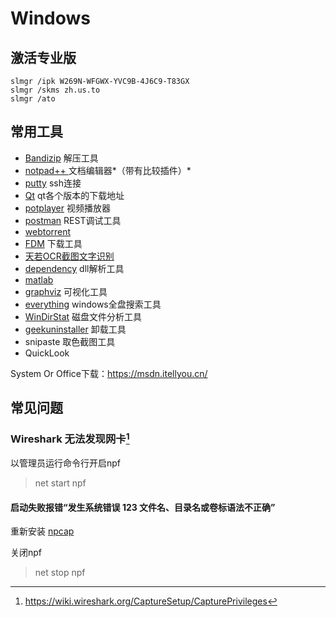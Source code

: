 <!-- TITLE: Development Tools -->
<!-- SUBTITLE: for新环境搭建 -->

# Windows
## 激活专业版
```
slmgr /ipk W269N-WFGWX-YVC9B-4J6C9-T83GX
slmgr /skms zh.us.to
slmgr /ato
```

## 常用工具

- [Bandizip](https://www.bandisoft.com/bandizip/) 解压工具
- [notpad++ ](https://notepad-plus-plus.org/) 文档编辑器*（带有比较插件）*
- [putty](https://www.putty.org/) ssh连接
- [Qt](https://download.qt.io/archive/) qt各个版本的下载地址
- [potplayer](https://potplayer.daum.net/) 视频播放器
- [postman](https://www.getpostman.com/apps) REST调试工具
- [webtorrent](https://webtorrent.io/)
- [FDM](http://www.freedownloadmanager.org/download.htm) 下载工具
- [天若OCR截图文字识别](https://pan.baidu.com/s/1IHn8G0ieIWVCH7qVvNdjoQ)
- [dependency](http://www.dependencywalker.com/) dll解析工具
- [matlab](https://blog.csdn.net/josslyn/article/details/79898261)
- [graphviz](http://www.graphviz.org/download/) 可视化工具
- [everything](https://www.voidtools.com/zh-cn/) windows全盘搜索工具
- [WinDirStat](https://windirstat.en.softonic.com/) 磁盘文件分析工具
- [geekuninstaller](https://geekuninstaller.com/download) 卸载工具
- snipaste 取色截图工具
- QuickLook

System Or Office下载：https://msdn.itellyou.cn/

## 常见问题
### Wireshark 无法发现网卡[^wireshark]

以管理员运行命令行开启npf
>net start npf

#### 启动失败报错“发生系统错误 123 文件名、目录名或卷标语法不正确”

重新安装 [npcap](https://nmap.org/npcap/#download)

关闭npf
>net stop npf

[^wireshark]:https://wiki.wireshark.org/CaptureSetup/CapturePrivileges